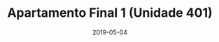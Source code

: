 ---
slug: "/constructions/apartment/1"
date: "2019-05-04"
title: 'Apartamento Final 1 (Unidade 401)'
---
